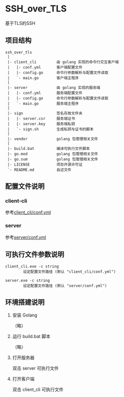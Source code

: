# SSH_over_TLS
基于TLS的SSH

## 项目结构

```
ssh_over_tls
 |
 |- client_cli         由 golang 实现的命令行交互客户端
 |   |- conf.yml       客户端配置文件
 |   |- config.go      命令行参数解析与配置文件读取
 |   `- main.go        客户端主程序
 |
 |- server             由 golang 实现的服务端
 |   |- conf.yml       服务端配置文件
 |   |- config.go      命令行参数解析与配置文件读取
 |   `- main.go        服务端主程序
 |
 |- sign               签名存放文件夹
 |   |- server.csr     服务端证书
 |   |- server.key     服务端私钥
 |   `- sign.sh        生成私钥与证书的脚本
 |
 |- vendor             golang 包管理相关文件
 |
 |- build.bat          编译可执行文件脚本
 |- go.mod             golang 包管理相关文件
 |- go.sum             golang 包管理相关文件
 |- LICENSE            项目开源许可证
 `- README.md          自述文件

```

## 配置文件说明

### client-cli

参考[client_cli/conf.yml](client_cli/conf.yml)

### server

参考[server/conf.yml](server/conf.yml)

## 可执行文件参数说明

```
client_cli.exe -c string
        设定配置文件路径 (默认 "client_cli/conf.yml")

server.exe -c string
        设定配置文件路径 (默认 "server/conf.yml")
```

## 环境搭建说明

1. 安装 Golang

	（略）

2. 运行 build.bat 脚本

	（略）

3. 打开服务器

	双击 server 可执行文件

4. 打开客户端

	双击 client_cli 可执行文件